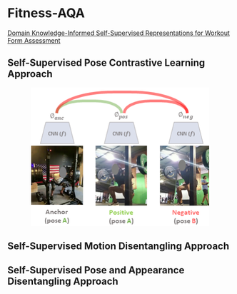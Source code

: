 # Fitness-AQA
[Domain Knowledge-Informed Self-Supervised Representations for Workout Form Assessment](https://arxiv.org/abs/2202.14019)

## Self-Supervised Pose Contrastive Learning Approach
<p align="center"> <img src="imgs/pose_contrastive_framework_2.png?raw=true" alt="cvcspc" width="400"/> </p>


## Self-Supervised Motion Disentangling Approach



## Self-Supervised Pose and Appearance Disentangling Approach
